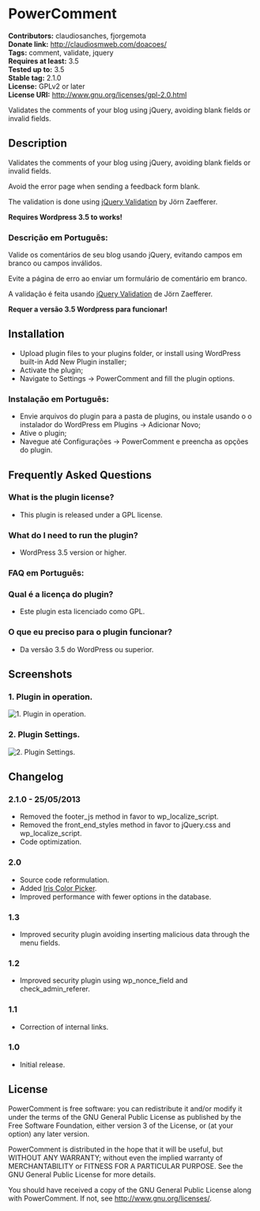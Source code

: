 # PowerComment #
**Contributors:** claudiosanches, fjorgemota  
**Donate link:** http://claudiosmweb.com/doacoes/  
**Tags:** comment, validate, jquery  
**Requires at least:** 3.5  
**Tested up to:** 3.5  
**Stable tag:** 2.1.0  
**License:** GPLv2 or later  
**License URI:** http://www.gnu.org/licenses/gpl-2.0.html  

Validates the comments of your blog using jQuery, avoiding blank fields or invalid fields.

## Description ##

Validates the comments of your blog using jQuery, avoiding blank fields or invalid fields.

Avoid the error page when sending a feedback form blank.

The validation is done using [jQuery Validation](http://bassistance.de/jquery-plugins/jquery-plugin-validation/) by Jörn Zaefferer.

**Requires Wordpress 3.5 to works!**

### Descrição em Português: ###

Valide os comentários de seu blog usando jQuery, evitando campos em branco ou campos inválidos.

Evite a página de erro ao enviar um formulário de comentário em branco.

A validação é feita usando [jQuery Validation](http://bassistance.de/jquery-plugins/jquery-plugin-validation/) de Jörn Zaefferer.

**Requer a versão 3.5 Wordpress para funcionar!**

## Installation ##

* Upload plugin files to your plugins folder, or install using WordPress built-in Add New Plugin installer;
* Activate the plugin;
* Navigate to Settings -> PowerComment and fill the plugin options.

### Instalação em Português: ###

* Envie arquivos do plugin para a pasta de plugins, ou instale usando o o instalador do WordPress em Plugins -> Adicionar Novo;
* Ative o plugin;
* Navegue até Configurações -> PowerComment e preencha as opções do plugin.

## Frequently Asked Questions ##

### What is the plugin license? ###

* This plugin is released under a GPL license.

### What do I need to run the plugin? ###

* WordPress 3.5 version or higher.

### FAQ em Português: ###

### Qual é a licença do plugin? ###

* Este plugin esta licenciado como GPL.

### O que eu preciso para o plugin funcionar? ###

* Da versão 3.5 do WordPress ou superior.

## Screenshots ##

### 1. Plugin in operation. ###
![1. Plugin in operation.](http://s.wordpress.org/extend/plugins/powercomment/screenshot-1.png)

### 2. Plugin Settings. ###
![2. Plugin Settings.](http://s.wordpress.org/extend/plugins/powercomment/screenshot-2.png)


## Changelog ##

### 2.1.0 - 25/05/2013 ###

* Removed the footer_js method in favor to wp_localize_script.
* Removed the front_end_styles method in favor to jQuery.css and wp_localize_script.
* Code optimization.

### 2.0 ###

* Source code reformulation.
* Added [Iris Color Picker](http://automattic.github.com/Iris/).
* Improved performance with fewer options in the database.

### 1.3 ###

* Improved security plugin avoiding inserting malicious data through the menu fields.

### 1.2 ###

* Improved security plugin using wp_nonce_field and check_admin_referer.

### 1.1 ###

* Correction of internal links.

### 1.0 ###

* Initial release.

## License ##

PowerComment is free software: you can redistribute it and/or modify it under the terms of the GNU General Public License as published
by the Free Software Foundation, either version 3 of the License, or (at your option) any later version.

PowerComment is distributed in the hope that it will be useful, but WITHOUT ANY WARRANTY; without even the implied warranty of
MERCHANTABILITY or FITNESS FOR A PARTICULAR PURPOSE. See the GNU General Public License for more details.

You should have received a copy of the GNU General Public License along with PowerComment. If not, see <http://www.gnu.org/licenses/>.
